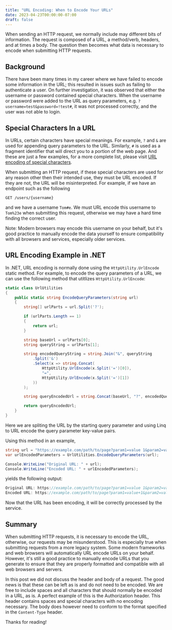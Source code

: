 ```yaml
---
title: "URL Encoding: When to Encode Your URLs"
date: 2023-04-23T00:00:00-07:00
draft: false
---
```


When sending an HTTP request, we normally include may different bits of information. The request is composed of a URL, a method/verb, headers, and at times a body. The question then becomes what data is necessary to encode when submitting HTTP requests.
  
## Background

There have been many times in my career where we have failed to encode some information in the URL; this resulted in issues such as failing to authenticate a user. On further investigation, it was observed that either the username or password contained special characters. When the username or password were added to the URL as query parameters, e.g. `?username=test&password=!test#`, it was not processed correctly, and the user was not able to login.

## Special Characters In a URL

In URLs, certain characters have special meanings. For example, `?` and `&` are used for appending query parameters to the URL. Similarly, `#` is used as a fragment identifier that will direct you to a portion of the web page. And these are just a few examples, for a more complete list, please visit [URL encoding of special characters](https://documentation.n-able.com/N-central/userguide/Content/Further_Reading/API_Level_Integration/API_Integration_URLEncoding.html).

When submitting an HTTP request, if these special characters are used for any reason other then their intended use, they must be URL encoded. If they are not, the URL will be misinterpreted. For example, if we have an endpoint such as the following
```
GET /users/{username}
```
and we have a username `Tom#e`. We must URL encode this username to `Tom%23e` when submitting this request, otherwise we may have a hard time finding the correct user. 

Note: Modern browsers may encode this username on your behalf, but it's good practice to manually encode the data yourself to ensure compatibility with all browsers and services, especially older services.

## URL Encoding Example in .NET

In .NET, URL encoding is normally done using the `HttpUtility.UrlEncode` static method. For example, to encode the query parameters of a URL, we can use the following method that utitlizes `HttpUtility.UrlEncode`:

```csharp
static class UrlUtilities
{
    public static string EncodeQueryParameters(string url)
    {
        string[] urlParts = url.Split('?');

        if (urlParts.Length == 1)
        {
            return url;
        }

        string baseUrl = urlParts[0];
        string queryString = urlParts[1];

        string encodedQueryString = string.Join("&", queryString
            .Split('&')
            .Select(x => string.Concat(
                HttpUtility.UrlEncode(x.Split('=')[0]),
                "=",
                HttpUtility.UrlEncode(x.Split('=')[1])
            ))
        );

        string queryEncodedUrl = string.Concat(baseUrl, "?", encodedQueryString);

        return queryEncodedUrl;
    }
}
```
Here we are spliting the URL by the starting query parameter and using Linq to URL encode the query parameter key-value pairs.

Using this method in an example,
```csharp
string url = "https://example.com/path/to/page?param1=value 1&param2=value@2";
var urlEncodedParameters = UrlUtilities.EncodeQueryParameters(url);

Console.WriteLine("Original URL: " + url);
Console.WriteLine("Encoded URL: " + urlEncodedParameters);
```
yields the following output:
```csharp
Original URL: https://example.com/path/to/page?param1=value 1&param2=value@2
Encoded URL: https://example.com/path/to/page?param1=value+1&param2=value%402
```
Now that the URL has been encoding, it will be correctly processed by the service.

## Summary

When submitting HTTP requests, it is necessary to encode the URL, otherwise, our requests may be misunderstood. This is especially true when submitting requests from a more legacy system. Some modern frameworks and web browsers will automatically URL encode URLs on your behalf. However, it's still a good practice to manually encode URLs that you generate to ensure that they are properly formatted and compatible with all web browsers and servers.

In this post we did not discuss the header and body of a request. The good news is that these can be left as is and do not need to be encoded. We are free to include spaces and all characters that should normally be encoded in a URL, as is. A perfect example of this is the Authorization header. This header contains spaces and special characters with no encoding necessary. The body does however need to conform to the format specified in the `Content-Type` header.

Thanks for reading!